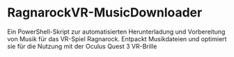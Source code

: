# RagnarockVR-MusicDownloader
Ein PowerShell-Skript zur automatisierten Herunterladung und Vorbereitung von Musik für das VR-Spiel Ragnarock. Entpackt Musikdateien und optimiert sie für die Nutzung mit der Oculus Quest 3 VR-Brille
